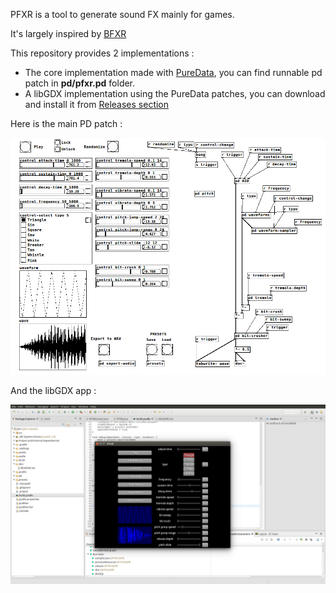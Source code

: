 
PFXR is a tool to generate sound FX mainly for games.

It's largely inspired by [BFXR](https://www.bfxr.net/)

This repository provides 2 implementations : 

* The core implementation made with [PureData](https://puredata.info/), you can find runnable pd patch in **pd/pfxr.pd** folder.
* A libGDX implementation using the PureData patches, you can download and install it from [Releases section](releases)

Here is the main PD patch :

![PD patch](images/pd.png)

And the libGDX app :

![PD patch](images/pfxr.png)
